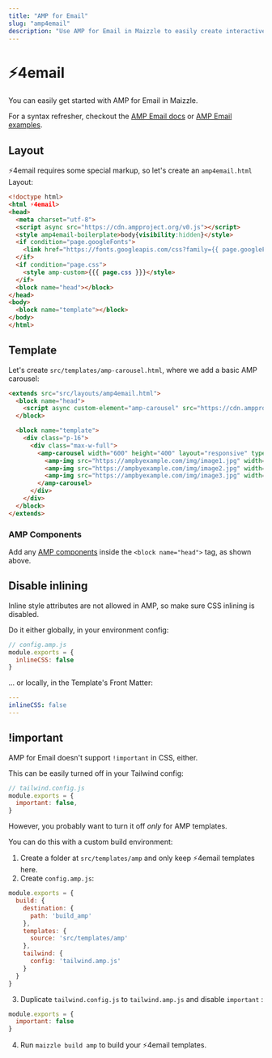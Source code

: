 ```yaml
---
title: "AMP for Email"
slug: "amp4email"
description: "Use AMP for Email in Maizzle to easily create interactive HTML emails with realtime information and in-line actions"
---
```


# ⚡4email

You can easily get started with AMP for Email in Maizzle.

For a syntax refresher, checkout the [AMP Email docs](https://amp.dev/documentation/guides-and-tutorials/start/create_email/?format=email) or [AMP Email examples](https://amp.dev/documentation/examples/?format=email).

## Layout

⚡4email requires some special markup, so let's create an `amp4email.html` Layout:

```html
<!doctype html>
<html ⚡4email>
<head>
  <meta charset="utf-8">
  <script async src="https://cdn.ampproject.org/v0.js"></script>
  <style amp4email-boilerplate>body{visibility:hidden}</style>
  <if condition="page.googleFonts">
    <link href="https://fonts.googleapis.com/css?family={{ page.googleFonts }}" rel="stylesheet" media="screen">
  </if>
  <if condition="page.css">
    <style amp-custom>{{{ page.css }}}</style>
  </if>
  <block name="head"></block>
</head>
<body>
  <block name="template"></block>
</body>
</html>
```

## Template

Let's create `src/templates/amp-carousel.html`, where we add a basic AMP carousel:

```html
<extends src="src/layouts/amp4email.html">
  <block name="head">
    <script async custom-element="amp-carousel" src="https://cdn.ampproject.org/v0/amp-carousel-0.1.js"></script>
  </block>

  <block name="template">
    <div class="p-16">
      <div class="max-w-full">
        <amp-carousel width="600" height="400" layout="responsive" type="slides">
          <amp-img src="https://ampbyexample.com/img/image1.jpg" width="600" height="400" alt="a sample image"></amp-img>
          <amp-img src="https://ampbyexample.com/img/image2.jpg" width="600" height="400" alt="another sample image"></amp-img>
          <amp-img src="https://ampbyexample.com/img/image3.jpg" width="600" height="400" alt="and another sample image"></amp-img>
        </amp-carousel>
      </div>
    </div>
  </block>
</extends>
```

### AMP Components

Add any [AMP components](https://ampbyexample.com/amphtml-email/introduction/hello_world/#amp-components) inside the `<block name="head">` tag, as shown above.

## Disable inlining

Inline style attributes are not allowed in AMP, so make sure CSS inlining is disabled. 

Do it either globally, in your environment config:

```js
// config.amp.js
module.exports = {
  inlineCSS: false
}
```

... or locally, in the Template's Front Matter:

```yaml
---
inlineCSS: false
---
```

## !important

AMP for Email doesn't support `!important` in CSS, either. 

This can be easily turned off in your Tailwind config:

```js
// tailwind.config.js
module.exports = {
  important: false,
}
```

However, you probably want to turn it off _only_ for AMP templates.

You can do this with a custom build environment:

1. Create a folder at `src/templates/amp` and only keep ⚡4email templates here.
2. Create `config.amp.js`:

  ```js
  module.exports = {
    build: {
      destination: {
        path: 'build_amp'
      },
      templates: {
        source: 'src/templates/amp'
      },
      tailwind: {
        config: 'tailwind.amp.js'
      }
    }
  }
  ```
3. Duplicate `tailwind.config.js` to `tailwind.amp.js` and disable `important` :

  ```js
  module.exports = {
    important: false
  }
  ```
4. Run `maizzle build amp` to build your ⚡4email templates.
